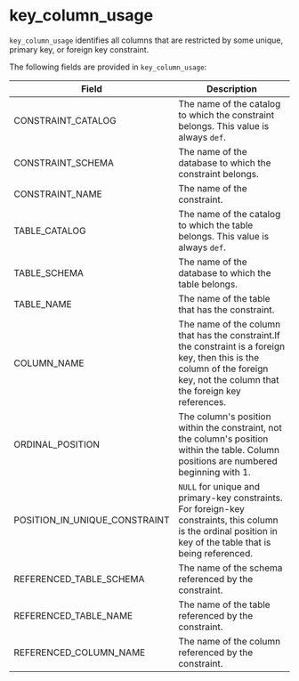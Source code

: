 # key_column_usage

`key_column_usage` identifies all columns that are restricted by some unique, primary key, or foreign key constraint.

The following fields are provided in `key_column_usage`:

| **Field**                     | **Description**                                              |
| ----------------------------- | ------------------------------------------------------------ |
| CONSTRAINT_CATALOG            | The name of the catalog to which the constraint belongs. This value is always `def`. |
| CONSTRAINT_SCHEMA             | The name of the database to which the constraint belongs.    |
| CONSTRAINT_NAME               | The name of the constraint.                                  |
| TABLE_CATALOG                 | The name of the catalog to which the table belongs. This value is always `def`. |
| TABLE_SCHEMA                  | The name of the database to which the table belongs.         |
| TABLE_NAME                    | The name of the table that has the constraint.               |
| COLUMN_NAME                   | The name of the column that has the constraint.If the constraint is a foreign key, then this is the column of the foreign key, not the column that the foreign key references. |
| ORDINAL_POSITION              | The column's position within the constraint, not the column's position within the table. Column positions are numbered beginning with 1. |
| POSITION_IN_UNIQUE_CONSTRAINT | `NULL` for unique and primary-key constraints. For foreign-key constraints, this column is the ordinal position in key of the table that is being referenced. |
| REFERENCED_TABLE_SCHEMA       | The name of the schema referenced by the constraint.         |
| REFERENCED_TABLE_NAME         | The name of the table referenced by the constraint.          |
| REFERENCED_COLUMN_NAME        | The name of the column referenced by the constraint.         |
